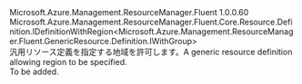 <Type Name="IBlank" FullName="Microsoft.Azure.Management.ResourceManager.Fluent.GenericResource.Definition.IBlank">
  <TypeSignature Language="C#" Value="public interface IBlank : Microsoft.Azure.Management.ResourceManager.Fluent.Core.Resource.Definition.IDefinitionWithRegion&lt;Microsoft.Azure.Management.ResourceManager.Fluent.GenericResource.Definition.IWithGroup&gt;" />
  <TypeSignature Language="ILAsm" Value=".class public interface auto ansi abstract IBlank implements class Microsoft.Azure.Management.ResourceManager.Fluent.Core.Resource.Definition.IDefinitionWithRegion`1&lt;class Microsoft.Azure.Management.ResourceManager.Fluent.GenericResource.Definition.IWithGroup&gt;" />
  <TypeSignature Language="DocId" Value="T:Microsoft.Azure.Management.ResourceManager.Fluent.GenericResource.Definition.IBlank" />
  <TypeSignature Language="VB.NET" Value="Public Interface IBlank&#xA;Implements IDefinitionWithRegion(Of IWithGroup)" />
  <TypeSignature Language="F#" Value="type IBlank = interface&#xA;    interface IDefinitionWithRegion&lt;IWithGroup&gt;" />
  <AssemblyInfo>
    <AssemblyName>Microsoft.Azure.Management.ResourceManager.Fluent</AssemblyName>
    <AssemblyVersion>1.0.0.60</AssemblyVersion>
  </AssemblyInfo>
  <Interfaces>
    <Interface>
      <InterfaceName>Microsoft.Azure.Management.ResourceManager.Fluent.Core.Resource.Definition.IDefinitionWithRegion&lt;Microsoft.Azure.Management.ResourceManager.Fluent.GenericResource.Definition.IWithGroup&gt;</InterfaceName>
    </Interface>
  </Interfaces>
  <Docs>
    <summary>
            <span data-ttu-id="d849a-101">汎用リソース定義を指定する地域を許可します。</span><span class="sxs-lookup"><span data-stu-id="d849a-101">A generic resource definition allowing region to be specified.</span></span>
            </summary>
    <remarks>To be added.</remarks>
  </Docs>
  <Members />
</Type>